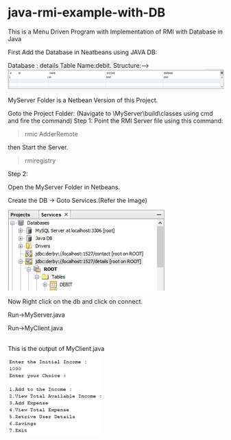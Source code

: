 # java-rmi-example-with-DB
This is a Menu Driven Program with Implementation of RMI with Database in Java

First Add the Database in Neatbeans using JAVA DB:

Database : details
Table Name:debit.
Structure:-->
<img src="db.PNG">

MyServer Folder is a Netbean Version of this Project.

Goto the Project Folder:
(Navigate to \MyServer\build\classes using cmd and fire the command)
Step 1:
Point the RMI Server file using this command:

>rmic AdderRemote

then Start the Server.

>rmiregistry

Step 2:

Open the MyServer Folder in Netbeans.

Create the DB ->
Goto Services.(Refer the Image)

<img src="javadb.png" ><br>

Now Right click on the db and click on connect.

Run->MyServer.java

Run->MyClient.java

<br>This is the output of MyClient.java <br>

<img src="1.png">





